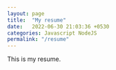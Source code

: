 ```yaml
---
layout: page
title:  "My resume"
date:   2022-06-30 21:03:36 +0530
categories: Javascript NodeJS
permalink: "/resume"
---
```

This is my resume.
